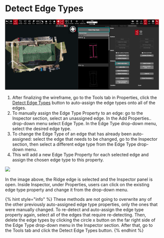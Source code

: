 # Detect Edge Types

![](../../../.gitbook/assets/detect-edge-type.png)

1. After finalizing the wireframe, go to the Tools tab in Properties, click the [Detect Edge Types](detect-edge-types.md) button to auto-assign the edge types onto all of the edges.
2. To manually assign the Edge Type Property to an edge: go to the Inspector section, select an unassigned edge. In the Add Properties.. drop-down menu select Edge Type. In the Edge Type drop-down menu, select the desired edge type.
3. To change the Edge Type of an edge that has already been auto-assigned: select the edge that needs to be changed, go to the Inspector section, then select a different edge type from the Edge Type drop-down menu.
4. This will add a new Edge Type Property for each selected edge and assign the chosen edge type to this property.

![](../../../.gitbook/assets/edge-type.gif)

In the image above, the Ridge edge is selected and the Inspector panel is open. Inside Inspector, under Properties, users can click on the existing edge type property and change it from the drop-down menu.

{% hint style="info" %}
These methods are not going to overwrite any of the other previously auto-assigned edge type properties, only the ones that were manually changed. To re-detect and auto-assign the edge type property again, select all of the edges that require re-detecting. Then, delete the edge types by clicking the circle x button on the far right side of the Edge Type drop-down menu in the Inspector section. After that, go to the Tools tab and click the Detect Edge Types button.
{% endhint %}


